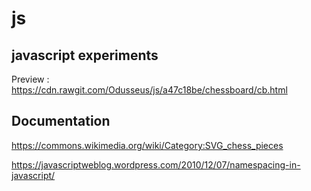 # js
## javascript experiments 

Preview : https://cdn.rawgit.com/Odusseus/js/a47c18be/chessboard/cb.html

## Documentation

https://commons.wikimedia.org/wiki/Category:SVG_chess_pieces

https://javascriptweblog.wordpress.com/2010/12/07/namespacing-in-javascript/
